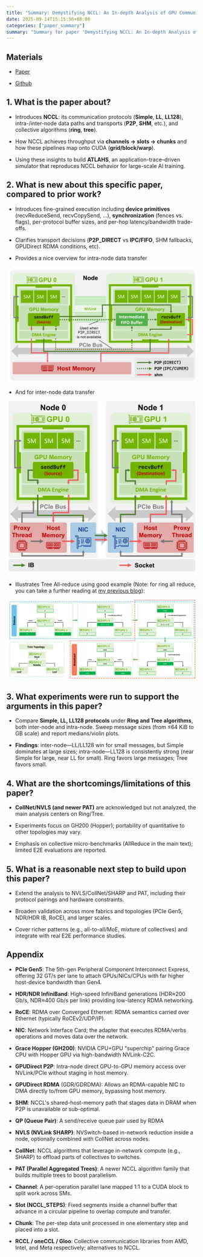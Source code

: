 ```yaml
---
title: "Summary: Demystifying NCCL: An In-depth Analysis of GPU Communication Protocols and Algorithms"
date: 2025-09-14T15:15:56+08:00
categories: ["paper_summary"]
summary: "Summary for paper 'Demystifying NCCL: An In-depth Analysis of GPU Communication Protocols and Algorithms'"
---
```


## Materials

- [Paper](https://arxiv.org/pdf/2507.04786)

- [Github](https://github.com/NVIDIA/nccl)

## 1. What is the paper about?

- Introduces **NCCL**: its communication protocols (**Simple**, **LL**, **LL128**), intra-/inter-node data paths and transports (**P2P**, **SHM**, etc.), and collective algorithms (**ring**, **tree**).

- How NCCL achieves throughput via **channels → slots → chunks** and how these pipelines map onto CUDA (**grid/block/warp**).

- Using these insights to build **ATLAHS**, an application-trace–driven simulator that reproduces NCCL behavior for large-scale AI training.

## 2. What is new about this specific paper, compared to prior work?

- Introduces fine-grained execution including **device primitives** (recvReduceSend, recvCopySend, …), **synchronization** (fences vs. flags), per-protocol buffer sizes, and per-hop latency/bandwidth trade-offs.

- Clarifies transport decisions (**P2P_DIRECT** vs **IPC/FIFO**, SHM fallbacks, GPUDirect RDMA conditions, etc).

- Provides a nice overview for intra-node data transfer

![image](intra-node-data-transfer.png)

- And for inter-node data transfer

![image](inter-node-data-transfer.png)

- Illustrates Tree All-reduce using good example (Note: for ring all reduce, you can take a further reading at [my previous blog](../../overview_of_distribution_training/#all-reduce-example)):

![image](tree-all-reduce.png)

## 3. What experiments were run to support the arguments in this paper?

- Compare **Simple, LL, LL128 protocols** under **Ring and Tree algorithms**, both inter-node and intra-node. Sweep message sizes (from ≤64 KiB to GB scale) and report medians/violin plots.

- **Findings**: inter-node—LL/LL128 win for small messages, but Simple dominates at large sizes; intra-node—LL128 is consistently strong (near Simple for large, near LL for small). Ring favors large messages; Tree favors small.

## 4. What are the shortcomings/limitations of this paper?

- **CollNet/NVLS (and newer PAT)** are acknowledged but not analyzed, the main analysis centers on Ring/Tree.

- Experiments focus on GH200 (Hopper); portability of quantitative to other topologies may vary.

- Emphasis on collective micro-benchmarks (AllReduce in the main text); limited E2E  evaluations are reported.

## 5. What is a reasonable next step to build upon this paper?

- Extend the analysis to NVLS/CollNet/SHARP and PAT, including their protocol pairings and hardware constraints.

- Broaden validation across more fabrics and topologies (PCIe Gen5, NDR/HDR IB, RoCE), and larger scales.

- Cover richer patterns (e.g., all-to-all/MoE, mixture of collectives) and integrate with real E2E performance studies.

## Appendix

- **PCIe Gen5**: The 5th-gen Peripheral Component Interconnect Express, offering 32 GT/s per lane to attach GPUs/NICs/CPUs with far higher host-device bandwidth than Gen4.

- **HDR/NDR InfiniBand**: High-speed InfiniBand generations (HDR≈200 Gb/s, NDR≈400 Gb/s per link) providing low-latency RDMA networking.

- **RoCE**: RDMA over Converged Ethernet: RDMA semantics carried over Ethernet (typically RoCEv2/UDP/IP).

- **NIC**: Network Interface Card; the adapter that executes RDMA/verbs operations and moves data over the network.

- **Grace Hopper (GH200)**: NVIDIA CPU+GPU "superchip" pairing Grace CPU with Hopper GPU via high-bandwidth NVLink-C2C.

- **GPUDirect P2P**: Intra-node direct GPU-to-GPU memory access over NVLink/PCIe without staging in host memory.

- **GPUDirect RDMA** (GDR/GDRDMA): Allows an RDMA-capable NIC to DMA directly to/from GPU memory, bypassing host memory.

- **SHM**: NCCL's shared-host-memory path that stages data in DRAM when P2P is unavailable or sub-optimal.

- **QP (Queue Pair)**: A send/receive queue pair used by RDMA

- **NVLS (NVLink SHARP)**: NVSwitch-based in-network reduction inside a node, optionally combined with CollNet across nodes.

- **CollNet**: NCCL algorithms that leverage in-network compute (e.g., SHARP) to offload parts of collectives to switches.

- **PAT (Parallel Aggregated Trees)**: A newer NCCL algorithm family that builds multiple trees to boost parallelism.

- **Channel**: A per-operation parallel lane mapped 1:1 to a CUDA block to split work across SMs.

- **Slot (NCCL_STEPS)**: Fixed segments inside a channel buffer that advance in a circular pipeline to overlap compute and transfer.

- **Chunk**: The per-step data unit processed in one elementary step and placed into a slot.

- **RCCL / oneCCL / Gloo**: Collective communication libraries from AMD, Intel, and Meta respectively; alternatives to NCCL.
